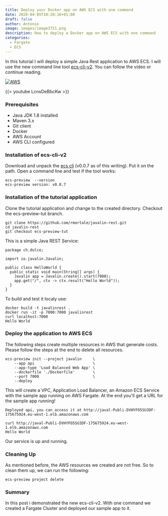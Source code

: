 ```yaml
---
title: Deploy your Docker app on AWS ECS with one command
date: 2020-04-05T10:20:16+01:00
draft: false
author: Antonio
image: images/image3721.png
description: How to deploy a Docker app on AWS ECS with one command
categories: 
  - Fargate
  - ECS
---
```


In this tutorial I will deploy a simple Java Rest application to AWS ECS. I will use the new command line tool [ecs-cli-v2](https://github.com/aws/amazon-ecs-cli-v2). You can follow the video or continue reading.

[![AWS](https://static.shareasale.com/image/43514/468X6010.jpg)](https://shareasale.com/r.cfm?b=1373702&amp;u=2310472&amp;m=43514&amp;urllink=&amp;afftrack=)

{{< youtube LcnsDeBbcKw >}}

### Prerequisites
* Java JDK 1.8 installed
* Maven 3.x
* Git client
* Docker
* AWS Account
* AWS CLI configured


### Installation of ecs-cli-v2
Download and unpack the [ecs cli](https://github.com/aws/amazon-ecs-cli-v2/releases) (v0.0.7 as of this writing). Put it on the path. Open a command line and test if the tool works:

    ecs-preview  --version
    ecs-preview version: v0.0.7


### Installation of the tutorial application
Clone the tutorial application and change to the created directory. Checkout the ecs-preview-tut branch.
    
    git clone https://github.com/rmortale/javalin-rest.git
    cd javalin-rest
    git checkout ecs-preview-tut

This is a simple Java REST Service:

    package ch.dulce;

    import io.javalin.Javalin;

    public class HelloWorld {
      public static void main(String[] args) {
        Javalin app = Javalin.create().start(7000);
        app.get("/", ctx -> ctx.result("Hello World"));
      }
    }

To build and test it localy use:

    docker build -t javalinrest .
    docker run -it -p 7000:7000 javalinrest
    curl localhost:7000
    Hello World

### Deploy the application to AWS ECS
The following steps create multiple resources in AWS that generate costs. Please follow the steps at the end to delete all resources.

    ecs-preview init --project javalin     \
        --app api                          \
        --app-type 'Load Balanced Web App' \
        --dockerfile './Dockerfile'        \
        --port 7000                        \
        --deploy

This will create a VPC, Application Load Balancer, an Amazon ECS Service with the sample app running on AWS Fargate. At the end you'll get a URL for the sample app running!

    Deployed api, you can access it at http://javal-Publi-DVHYFO5SU3DF-175675924.eu-west-1.elb.amazonaws.com

    curl http://javal-Publi-DVHYFO5SU3DF-175675924.eu-west-1.elb.amazonaws.com
    Hello World

Our service is up and running.

### Cleaning Up
As mentioned before, the AWS resources we created are not free. So to clean them up, we can run the following:

    ecs-preview project delete

### Summary
In this post i demonstrated the new ecs-cli-v2. With one command we created a Fargate Cluster and deployed our sample app to it.

